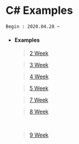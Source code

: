 # C# Examples

```
Begin : 2020.04.28 ~
```

+ #### Examples

  > [2 Week](https://github.com/narinn-star/C_sharp/tree/master/2%20Week)	

  

  > [3 Week](https://github.com/narinn-star/C_sharp/tree/master/3%20Week)

  

  > [4 Week](https://github.com/narinn-star/C_sharp/tree/master/4%20Week)

  

  > [5 Week](https://github.com/narinn-star/C_sharp/tree/master/5%20Week)
  
  
  
  > [7 Week](https://github.com/narinn-star/C_sharp/tree/master/7%20Week)
  
  
  
  > [8 Week](https://github.com/narinn-star/C_sharp/tree/master/8%20Week/20203179%20%EC%9D%B4%EB%82%98%EB%A6%B0_%EC%98%88%EC%A0%9C)
  
  ​	
  
  > [9 Week](https://github.com/narinn-star/C_sharp/tree/master/9%20Week)
